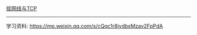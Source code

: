 

[拔网线与TCP](https://mp.weixin.qq.com/s/0YFsUWL6e9r_aDrCZeTK3w)


---

学习资料: https://mp.weixin.qq.com/s/cQqc1r8jydbxMzav2FpPdA
